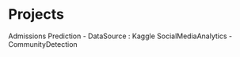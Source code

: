 # Projects 
Admissions Prediction - DataSource : Kaggle 
SocialMediaAnalytics - CommunityDetection 
